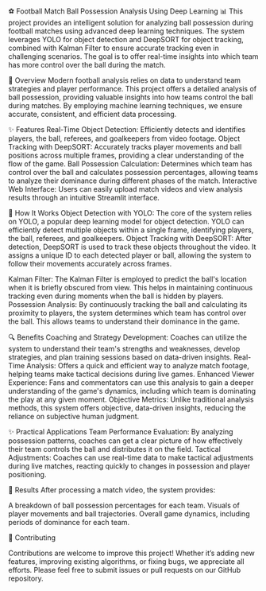 ⚽ Football Match Ball Possession Analysis Using Deep Learning 📊
This project provides an intelligent solution for analyzing ball possession during football matches using advanced deep learning techniques. The system leverages YOLO for object detection and DeepSORT for object tracking, combined with Kalman Filter to ensure accurate tracking even in challenging scenarios. The goal is to offer real-time insights into which team has more control over the ball during the match.

📑 Overview
Modern football analysis relies on data to understand team strategies and player performance. This project offers a detailed analysis of ball possession, providing valuable insights into how teams control the ball during matches. By employing machine learning techniques, we ensure accurate, consistent, and efficient data processing.

✨ Features
Real-Time Object Detection: Efficiently detects and identifies players, the ball, referees, and goalkeepers from video footage.
Object Tracking with DeepSORT: Accurately tracks player movements and ball positions across multiple frames, providing a clear understanding of the flow of the game.
Ball Possession Calculation: Determines which team has control over the ball and calculates possession percentages, allowing teams to analyze their dominance during different phases of the match.
Interactive Web Interface: Users can easily upload match videos and view analysis results through an intuitive Streamlit interface.

🔧 How It Works
Object Detection with YOLO:
The core of the system relies on YOLO, a popular deep learning model for object detection. YOLO can efficiently detect multiple objects within a single frame, identifying players, the ball, referees, and goalkeepers.
Object Tracking with DeepSORT:
After detection, DeepSORT is used to track these objects throughout the video. It assigns a unique ID to each detected player or ball, allowing the system to follow their movements accurately across frames.

Kalman Filter:
The Kalman Filter is employed to predict the ball's location when it is briefly obscured from view. This helps in maintaining continuous tracking even during moments when the ball is hidden by players.
Possession Analysis:
By continuously tracking the ball and calculating its proximity to players, the system determines which team has control over the ball. This allows teams to understand their dominance in the game.

🔍 Benefits
Coaching and Strategy Development: Coaches can utilize the system to understand their team's strengths and weaknesses, develop strategies, and plan training sessions based on data-driven insights.
Real-Time Analysis: Offers a quick and efficient way to analyze match footage, helping teams make tactical decisions during live games.
Enhanced Viewer Experience: Fans and commentators can use this analysis to gain a deeper understanding of the game's dynamics, including which team is dominating the play at any given moment.
Objective Metrics: Unlike traditional analysis methods, this system offers objective, data-driven insights, reducing the reliance on subjective human judgment.

✨ Practical Applications
Team Performance Evaluation: By analyzing possession patterns, coaches can get a clear picture of how effectively their team controls the ball and distributes it on the field.
Tactical Adjustments: Coaches can use real-time data to make tactical adjustments during live matches, reacting quickly to changes in possession and player positioning.

🎯 Results
After processing a match video, the system provides:

A breakdown of ball possession percentages for each team.
Visuals of player movements and ball trajectories.
Overall game dynamics, including periods of dominance for each team.

🤝 Contributing

Contributions are welcome to improve this project! Whether it’s adding new features, improving existing algorithms, or fixing bugs, we appreciate all efforts. Please feel free to submit issues or pull requests on our GitHub repository.
